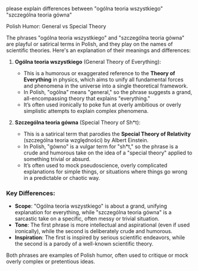 please explain differences between "ogólna teoria wszystkiego" "szczególna teoria gówna"

Polish Humor: General vs Special Theory

The phrases "ogólna teoria wszystkiego" and "szczególna teoria gówna" are playful or satirical terms in Polish, and they play on the names of scientific theories. Here's an explanation of their meanings and differences:

1. **Ogólna teoria wszystkiego** (General Theory of Everything):
   - This is a humorous or exaggerated reference to the **Theory of Everything** in physics, which aims to unify all fundamental forces and phenomena in the universe into a single theoretical framework.
   - In Polish, "ogólna" means "general," so the phrase suggests a grand, all-encompassing theory that explains "everything."
   - It’s often used ironically to poke fun at overly ambitious or overly simplistic attempts to explain complex phenomena.

2. **Szczególna teoria gówna** (Special Theory of Sh*t):
   - This is a satirical term that parodies the **Special Theory of Relativity** (szczególna teoria względności) by Albert Einstein.
   - In Polish, "gówno" is a vulgar term for "sh*t," so the phrase is a crude and humorous take on the idea of a "special theory" applied to something trivial or absurd.
   - It’s often used to mock pseudoscience, overly complicated explanations for simple things, or situations where things go wrong in a predictable or chaotic way.

### Key Differences:
- **Scope**: "Ogólna teoria wszystkiego" is about a grand, unifying explanation for everything, while "szczególna teoria gówna" is a sarcastic take on a specific, often messy or trivial situation.
- **Tone**: The first phrase is more intellectual and aspirational (even if used ironically), while the second is deliberately crude and humorous.
- **Inspiration**: The first is inspired by serious scientific endeavors, while the second is a parody of a well-known scientific theory.

Both phrases are examples of Polish humor, often used to critique or mock overly complex or pretentious ideas.
